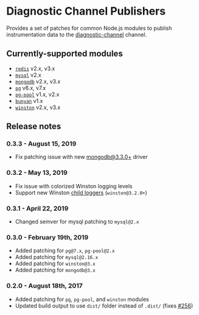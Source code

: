 # Diagnostic Channel Publishers
Provides a set of patches for common Node.js modules to publish instrumentation
data to the [diagnostic-channel](https://github.com/Microsoft/node-diagnostic-channel) channel.

## Currently-supported modules
* [`redis`](https://github.com/NodeRedis/node_redis) v2.x, v3.x
* [`mysql`](https://github.com/mysqljs/mysql) v2.x
* [`mongodb`](https://github.com/mongodb/node-mongodb-native) v2.x, v3.x
* [`pg`](https://github.com/brianc/node-postgres) v6.x, v7.x
* [`pg-pool`](https://github.com/brianc/node-pg-pool) v1.x, v2.x
* [`bunyan`](https://github.com/trentm/node-bunyan) v1.x
* [`winston`](https://github.com/winstonjs/winston) v2.x, v3.x

## Release notes
### 0.3.3 - August 15, 2019
* Fix patching issue with new [mongodb@3.3.0+](https://github.com/mongodb/node-mongodb-native/releases/tag/v3.3.0) driver

### 0.3.2 - May 13, 2019
* Fix issue with colorized Winston logging levels
* Support new Winston [child loggers](https://github.com/winstonjs/winston/pull/1471) (`winston@3.2.0+`)

### 0.3.1 - April 22, 2019
* Changed semver for mysql patching to `mysql@2.x`

### 0.3.0 - February 19th, 2019
* Added patching for `pg@7.x`, `pg-pool@2.x`
* Added patching for `mysql@2.16.x`
* Added patching for `winston@3.x`
* Added patching for `mongodb@3.x`

### 0.2.0 - August 18th, 2017
* Added patching for `pg`, `pg-pool`, and `winston` modules
* Updated build output to use `dist/` folder instead of `.dist/`
(fixes [#256](https://github.com/Microsoft/ApplicationInsights-node.js/issues/256))
